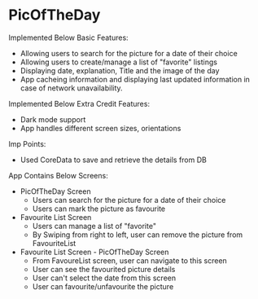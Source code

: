 # PicOfTheDay

Implemented Below Basic Features:
- Allowing users to search for the picture for a date of their choice
- Allowing users to create/manage a list of "favorite" listings
- Displaying date, explanation, Title and the image of the day
- App cacheing information and displaying last updated information in case of network unavailability.



Implemented Below Extra Credit Features:
- Dark mode support
- App handles different screen sizes, orientations



Imp Points:
- Used CoreData to save and retrieve the details from DB



App Contains Below Screens:
- PicOfTheDay Screen
	- Users can search for the picture for a date of their choice 
	- Users can mark the picture as favourite
- Favourite List Screen
	- Users can manage a list of "favorite"
	- By Swiping from right to left, user can remove the picture from FavouriteList
- Favourite List Screen - PicOfTheDay Screen
	- From FavoureList screen, user can navigate to this screen
	- User can see the favourited picture details 
    - User can't select the date from this screen 
    - User can favourite/unfavourite the picture



